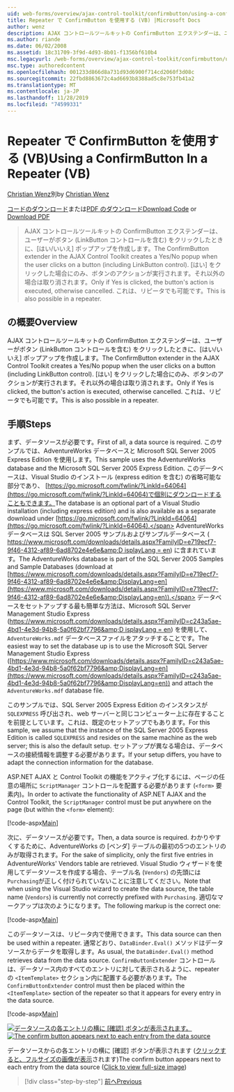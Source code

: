 ```yaml
---
uid: web-forms/overview/ajax-control-toolkit/confirmbutton/using-a-confirmbutton-in-a-repeater-vb
title: Repeater で ConfirmButton を使用する (VB) |Microsoft Docs
author: wenz
description: AJAX コントロールツールキットの ConfirmButton エクステンダーは、ユーザーがボタン (LinkButton コントロールを含む) をクリックしたときに、[はい/いいえ] ポップアップを作成します。 [はい] の場合のみ...
ms.author: riande
ms.date: 06/02/2008
ms.assetid: 18c31709-3f9d-4d93-8b01-f1356bf610b4
msc.legacyurl: /web-forms/overview/ajax-control-toolkit/confirmbutton/using-a-confirmbutton-in-a-repeater-vb
msc.type: authoredcontent
ms.openlocfilehash: 001233d866d8a731d93d6900f714cd2060f3d08c
ms.sourcegitcommit: 22fbd8863672c4ad6693b8388ad5c8e753fb41a2
ms.translationtype: MT
ms.contentlocale: ja-JP
ms.lasthandoff: 11/28/2019
ms.locfileid: "74599331"
---
```

# <a name="using-a-confirmbutton-in-a-repeater-vb"></a><span data-ttu-id="0b77a-104">Repeater で ConfirmButton を使用する (VB)</span><span class="sxs-lookup"><span data-stu-id="0b77a-104">Using a ConfirmButton In a Repeater (VB)</span></span>

<span data-ttu-id="0b77a-105">[Christian Wenz](https://github.com/wenz)別</span><span class="sxs-lookup"><span data-stu-id="0b77a-105">by [Christian Wenz](https://github.com/wenz)</span></span>

<span data-ttu-id="0b77a-106">[コードのダウンロード](https://download.microsoft.com/download/8/6/d/86dea6c6-bb92-4fa6-aa14-f8c0f82100f5/ConfirmButton1.vb.zip)または[PDF のダウンロード](https://download.microsoft.com/download/b/6/a/b6ae89ee-df69-4c87-9bfb-ad1eb2b23373/confirmbutton1VB.pdf)</span><span class="sxs-lookup"><span data-stu-id="0b77a-106">[Download Code](https://download.microsoft.com/download/8/6/d/86dea6c6-bb92-4fa6-aa14-f8c0f82100f5/ConfirmButton1.vb.zip) or [Download PDF](https://download.microsoft.com/download/b/6/a/b6ae89ee-df69-4c87-9bfb-ad1eb2b23373/confirmbutton1VB.pdf)</span></span>

> <span data-ttu-id="0b77a-107">AJAX コントロールツールキットの ConfirmButton エクステンダーは、ユーザーがボタン (LinkButton コントロールを含む) をクリックしたときに、[はい/いいえ] ポップアップを作成します。</span><span class="sxs-lookup"><span data-stu-id="0b77a-107">The ConfirmButton extender in the AJAX Control Toolkit creates a Yes/No popup when the user clicks on a button (including LinkButton control).</span></span> <span data-ttu-id="0b77a-108">[はい] をクリックした場合にのみ、ボタンのアクションが実行されます。それ以外の場合は取り消されます。</span><span class="sxs-lookup"><span data-stu-id="0b77a-108">Only if Yes is clicked, the button's action is executed, otherwise cancelled.</span></span> <span data-ttu-id="0b77a-109">これは、リピータでも可能です。</span><span class="sxs-lookup"><span data-stu-id="0b77a-109">This is also possible in a repeater.</span></span>

## <a name="overview"></a><span data-ttu-id="0b77a-110">の概要</span><span class="sxs-lookup"><span data-stu-id="0b77a-110">Overview</span></span>

<span data-ttu-id="0b77a-111">AJAX コントロールツールキットの ConfirmButton エクステンダーは、ユーザーがボタン (LinkButton コントロールを含む) をクリックしたときに、[はい/いいえ] ポップアップを作成します。</span><span class="sxs-lookup"><span data-stu-id="0b77a-111">The ConfirmButton extender in the AJAX Control Toolkit creates a Yes/No popup when the user clicks on a button (including LinkButton control).</span></span> <span data-ttu-id="0b77a-112">[はい] をクリックした場合にのみ、ボタンのアクションが実行されます。それ以外の場合は取り消されます。</span><span class="sxs-lookup"><span data-stu-id="0b77a-112">Only if Yes is clicked, the button's action is executed, otherwise cancelled.</span></span> <span data-ttu-id="0b77a-113">これは、リピータでも可能です。</span><span class="sxs-lookup"><span data-stu-id="0b77a-113">This is also possible in a repeater.</span></span>

## <a name="steps"></a><span data-ttu-id="0b77a-114">手順</span><span class="sxs-lookup"><span data-stu-id="0b77a-114">Steps</span></span>

<span data-ttu-id="0b77a-115">まず、データソースが必要です。</span><span class="sxs-lookup"><span data-stu-id="0b77a-115">First of all, a data source is required.</span></span> <span data-ttu-id="0b77a-116">このサンプルでは、AdventureWorks データベースと Microsoft SQL Server 2005 Express Edition を使用します。</span><span class="sxs-lookup"><span data-stu-id="0b77a-116">This sample uses the AdventureWorks database and the Microsoft SQL Server 2005 Express Edition.</span></span> <span data-ttu-id="0b77a-117">このデータベースは、Visual Studio のインストール (express edition を含む) の省略可能な部分であり、 [https://go.microsoft.com/fwlink/?LinkId=64064](https://go.microsoft.com/fwlink/?LinkId=64064)で個別にダウンロードすることもできます。</span><span class="sxs-lookup"><span data-stu-id="0b77a-117">The database is an optional part of a Visual Studio installation (including express edition) and is also available as a separate download under [https://go.microsoft.com/fwlink/?LinkId=64064](https://go.microsoft.com/fwlink/?LinkId=64064).</span></span> <span data-ttu-id="0b77a-118">AdventureWorks データベースは SQL Server 2005 サンプルおよびサンプルデータベース ( [https://www.microsoft.com/downloads/details.aspx?FamilyID=e719ecf7-9f46-4312-af89-6ad8702e4e6e&amp;D isplayLang = en](https://www.microsoft.com/downloads/details.aspx?FamilyID=e719ecf7-9f46-4312-af89-6ad8702e4e6e&amp;DisplayLang=en)) に含まれています。</span><span class="sxs-lookup"><span data-stu-id="0b77a-118">The AdventureWorks database is part of the SQL Server 2005 Samples and Sample Databases (download at [https://www.microsoft.com/downloads/details.aspx?FamilyID=e719ecf7-9f46-4312-af89-6ad8702e4e6e&amp;DisplayLang=en](https://www.microsoft.com/downloads/details.aspx?FamilyID=e719ecf7-9f46-4312-af89-6ad8702e4e6e&amp;DisplayLang=en)).</span></span> <span data-ttu-id="0b77a-119">データベースをセットアップする最も簡単な方法は、Microsoft SQL Server Management Studio Express ([https://www.microsoft.com/downloads/details.aspx?FamilyID=c243a5ae-4bd1-4e3d-94b8-5a0f62bf7796&amp;D isplayLang = en](https://www.microsoft.com/downloads/details.aspx?FamilyID=c243a5ae-4bd1-4e3d-94b8-5a0f62bf7796&amp;DisplayLang=en)) を使用して、`AdventureWorks.mdf` データベースファイルをアタッチすることです。</span><span class="sxs-lookup"><span data-stu-id="0b77a-119">The easiest way to set the database up is to use the Microsoft SQL Server Management Studio Express ([https://www.microsoft.com/downloads/details.aspx?FamilyID=c243a5ae-4bd1-4e3d-94b8-5a0f62bf7796&amp;DisplayLang=en](https://www.microsoft.com/downloads/details.aspx?FamilyID=c243a5ae-4bd1-4e3d-94b8-5a0f62bf7796&amp;DisplayLang=en)) and attach the `AdventureWorks.mdf` database file.</span></span>

<span data-ttu-id="0b77a-120">このサンプルでは、SQL Server 2005 Express Edition のインスタンスが `SQLEXPRESS` 呼び出され、web サーバーと同じコンピューター上に存在することを前提としています。これは、既定のセットアップでもあります。</span><span class="sxs-lookup"><span data-stu-id="0b77a-120">For this sample, we assume that the instance of the SQL Server 2005 Express Edition is called `SQLEXPRESS` and resides on the same machine as the web server; this is also the default setup.</span></span> <span data-ttu-id="0b77a-121">セットアップが異なる場合は、データベースの接続情報を調整する必要があります。</span><span class="sxs-lookup"><span data-stu-id="0b77a-121">If your setup differs, you have to adapt the connection information for the database.</span></span>

<span data-ttu-id="0b77a-122">ASP.NET AJAX と Control Toolkit の機能をアクティブ化するには、ページの任意の場所に `ScriptManager` コントロールを配置する必要があります (`<form>` 要素内)。</span><span class="sxs-lookup"><span data-stu-id="0b77a-122">In order to activate the functionality of ASP.NET AJAX and the Control Toolkit, the `ScriptManager` control must be put anywhere on the page (but within the `<form>` element):</span></span>

[!code-aspx[Main](using-a-confirmbutton-in-a-repeater-vb/samples/sample1.aspx)]

<span data-ttu-id="0b77a-123">次に、データソースが必要です。</span><span class="sxs-lookup"><span data-stu-id="0b77a-123">Then, a data source is required.</span></span> <span data-ttu-id="0b77a-124">わかりやすくするために、AdventureWorks の [ベンダ] テーブルの最初の5つのエントリのみが取得されます。</span><span class="sxs-lookup"><span data-stu-id="0b77a-124">For the sake of simplicity, only the first five entries in AdventureWorks' Vendors table are retrieved.</span></span> <span data-ttu-id="0b77a-125">Visual Studio ウィザードを使用してデータソースを作成する場合、テーブル名 (`Vendors`) の先頭には `Purchasing`が正しく付けられていないことに注意してください。</span><span class="sxs-lookup"><span data-stu-id="0b77a-125">Note that when using the Visual Studio wizard to create the data source, the table name (`Vendors`) is currently not correctly prefixed with `Purchasing`.</span></span> <span data-ttu-id="0b77a-126">適切なマークアップは次のようになります。</span><span class="sxs-lookup"><span data-stu-id="0b77a-126">The following markup is the correct one:</span></span>

[!code-aspx[Main](using-a-confirmbutton-in-a-repeater-vb/samples/sample2.aspx)]

<span data-ttu-id="0b77a-127">このデータソースは、リピータ内で使用できます。</span><span class="sxs-lookup"><span data-stu-id="0b77a-127">This data source can then be used within a repeater.</span></span> <span data-ttu-id="0b77a-128">通常どおり、`DataBinder.Eval()` メソッドはデータソースからデータを取得します。</span><span class="sxs-lookup"><span data-stu-id="0b77a-128">As usual, the `DataBinder.Eval()` method retrieves data from the data source.</span></span> <span data-ttu-id="0b77a-129">`ConfirmButtonExtender` コントロールは、データソース内のすべてのエントリに対して表示されるように、repeater の `<ItemTemplate>` セクション内に配置する必要があります。</span><span class="sxs-lookup"><span data-stu-id="0b77a-129">The `ConfirmButtonExtender` control must then be placed within the `<ItemTemplate>` section of the repeater so that it appears for every entry in the data source.</span></span>

[!code-aspx[Main](using-a-confirmbutton-in-a-repeater-vb/samples/sample3.aspx)]

<span data-ttu-id="0b77a-130">[![データソースの各エントリの横に [確認] ボタンが表示されます。](using-a-confirmbutton-in-a-repeater-vb/_static/image2.png)](using-a-confirmbutton-in-a-repeater-vb/_static/image1.png)</span><span class="sxs-lookup"><span data-stu-id="0b77a-130">[![The confirm button appears next to each entry from the data source](using-a-confirmbutton-in-a-repeater-vb/_static/image2.png)](using-a-confirmbutton-in-a-repeater-vb/_static/image1.png)</span></span>

<span data-ttu-id="0b77a-131">データソースからの各エントリの横に [確認] ボタンが表示されます ([クリックすると、フルサイズの画像が表示](using-a-confirmbutton-in-a-repeater-vb/_static/image3.png)されます)</span><span class="sxs-lookup"><span data-stu-id="0b77a-131">The confirm button appears next to each entry from the data source ([Click to view full-size image](using-a-confirmbutton-in-a-repeater-vb/_static/image3.png))</span></span>

> [!div class="step-by-step"]
> [<span data-ttu-id="0b77a-132">前へ</span><span class="sxs-lookup"><span data-stu-id="0b77a-132">Previous</span></span>](using-a-confirmbutton-in-a-repeater-cs.md)
